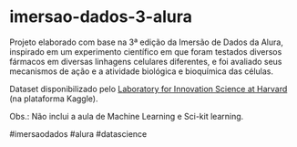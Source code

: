# imersao-dados-3-alura

Projeto elaborado com base na 3ª edição da Imersão de Dados da Alura, inspirado em um experimento científico em que foram testados diversos fármacos em diversas linhagens celulares diferentes, e foi avaliado seus mecanismos de ação e a atividade biológica e bioquímica das células. 

Dataset disponibilizado pelo [Laboratory for Innovation Science at Harvard](https://www.kaggle.com/c/lish-moa) (na plataforma Kaggle).

Obs.: Não inclui a aula de Machine Learning e Sci-kit learning.

#imersaodados #alura #datascience
